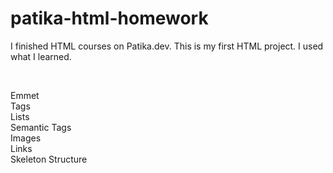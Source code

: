 # patika-html-homework
<p> I finished HTML courses on Patika.dev. This is my first HTML project. I used what I learned.
</p> <br>

<p>
Emmet <br>
Tags <br>
Lists <br>
Semantic Tags <br>
Images <br>
Links <br>
Skeleton Structure <br>
</p>
